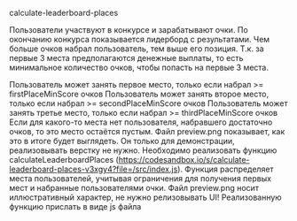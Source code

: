 calculate-leaderboard-places

Пользователи участвуют в конкурсе и зарабатывают очки. По окончанию конкурса показывается лидерборд с результатами. Чем
больше очков набрал пользователь, тем выше его позиция. Т.к. за первые 3 места предполагаются денежные выплаты, то есть
минимальное количество очков, чтобы попасть на первые 3 места.

Пользователь может занять первое место, только если набрал >= firstPlaceMinScore очков
Пользователь может занять второе место, только если набрал >= secondPlaceMinScore очков
Пользователь может занять третье место, только если набрал >= thirdPlaceMinScore очков Если для какого-то места нет
пользователя, набравшего достаточно очков, то это место остаётся пустым. Файл preview.png показывает, как это в итоге
будет выглядеть. Он только для демонстрации, реализовывать верстку не нужно.
Необходимо реализовать функцию
calculateLeaderboardPlaces (https://codesandbox.io/s/calculate-leaderboard-places-v3xgy4?file=/src/index.js). Функция
распределяет места пользователей, учитывая ограничения для получения первых мест и набранные пользователями очки. Файл
preview.png носит иллюстративный характер, не нужно релизовывать UI! Реализованную функцию прислать в виде js файла
